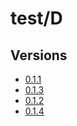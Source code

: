 # test/D

## Versions

* [0.1.1](/0.1.1/index.md)
* [0.1.3](/0.1.3/index.md)
* [0.1.2](/0.1.2/index.md)
* [0.1.4](/0.1.4/index.md)
